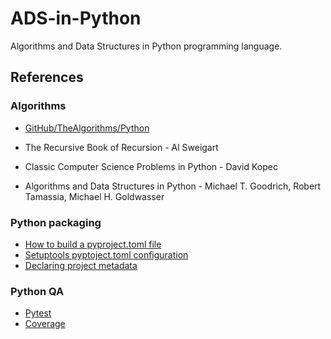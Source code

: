 # ADS-in-Python

Algorithms and Data Structures in Python programming language.

## References

### Algorithms

- [GitHub/TheAlgorithms/Python](https://github.com/TheAlgorithms/Python)

- The Recursive Book of Recursion - Al Sweigart
- Classic Computer Science Problems in Python - David Kopec
- Algorithms and Data Structures in Python - Michael T. Goodrich, Robert Tamassia, Michael H. Goldwasser

### Python packaging

- [How to build a pyproject.toml file](https://dev.to/2320sharon/how-to-build-a-pyprojecttoml-file-4mk8)
- [Setuptools pyptoject.toml configuration](https://setuptools.pypa.io/en/latest/userguide/pyproject_config.html)
- [Declaring project metadata](https://packaging.python.org/en/latest/specifications/declaring-project-metadata/)

### Python QA

- [Pytest](https://docs.pytest.org/en/latest/)
- [Coverage](https://coverage.readthedocs.io/en/stable/)
